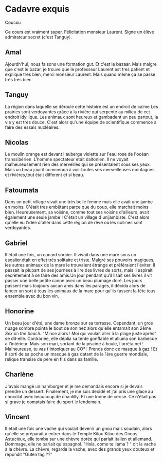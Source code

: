 # Cadavre exquis

Coucou

Ce cours est vraiment super. Félicitation monsieur Laurent. Signe un élève admirateur secret (c'est Tanguy).

## Amal

Ajourdh'hui, nous faisons une formation gut.
Et c'est le bazaar. Mais malgre que c'est le bazar, je trouve que le professeur Laurent est tres patient et explique tres bien, merci monsieur Laurent.
Mais quand même ça se passe trés trés bien.

## Tanguy

La région dans laquelle se déroule cette histoire est un endroit de calme Les prairies sont verdoyantes grâce à la rivière qui serpente au milieu de cet endroit idyllique. Les animaux sont heureux et gambadent un peu partout, la vie y est très douce. C'est alors qu'une équipe de scientifique commence à faire des essais nucléaires.

## Nicolas

Le moulin orange est devant l'auberge violette sur l'eau rose de l'océan transsibérien.
L'homme spectateur etait daltonien. Il ne voyait malheureusement rien des merveilles qui se présentaient sous ses yeux.
Mais un beau jour il commenca à voir toutes ses merveilleuses montagnes et rivières,tout était different et si beau.

## Fatoumata

Dans un petit village vivait une très belle femme mais elle avait une jambe en moins. C'était très embêtant parce que du coup, elle marchait moins bien. Heureusement, sa voisine, comme tout ses voisins d'ailleurs, avait également une seule jambe ! C'était un village d'unijambiste. C'est alors qu'elle eu l'idée d'aller dans cette région de rêve où les collines sont verdoyantes.

## Gabriel

Il était une fois, un canard sorcier. Il vivait dans une mare sous un escalier.était en effet très solitaire et triste. Malgré ses pouvoirs magiques, les autres animaux de la mare le trouvaient étrange et préféraient l'éviter. Il passait la plupart de ses journées à lire des livres de sorts, mais il aspirait secrètement à se faire des amis.Un jour pendant qu'il lisait ses livres il vit passer une belle petite canne avec un beau plumage doré. Les jours passent mais toujours aucun amis dans les parages, il décida alors de lancer un sort à tous les animaux de la mare pour qu'ils fassent la fête tous ensemble avec du bon vin.

## Honorine

Un beau jour d'été, une dame bronze sur sa terrasse. Cependant, un gros nuage sombre pointa le bout de son nez alors qu'elle entamait son 2ème *Sex on the beach*.
"Mince alors ! Moi qui voulait aller à la plage juste après" se dit-elle. Contrariée, elle déplia sa tente gonflable et alluma son barbecue à l'intérieur.
Mais son mari, sortant de la piscine à boule, l'arrêta net ! Malheureuse, tu vas t'intoxiquer au CO² ! Prends donc ce masque à gaz ! Et il sorti de sa poche un masque à gaz datant de la 1ère guerre mondiale, relique transise de père en fils dans sa famille.

## Charlène

J'avais mangé un hamburger et je me demandais encore si je devais prendre un dessert. Finalement, je me suis decidé et j'ai pris une glace au chocolat avec beaucoup de chantilly. Et une tonne de cerise. Ce n'était pas si grave je comptais faire du sport le lendemain.

## Vincent

Il était une fois une vache qui voulait devenir un gnou mais soudain, alors qu'elle se préparait à entrer dans le Temple Kilou Kilou des Gnous Astucieux, elle tomba sur une chèvre dorée qui parlait italien et allemand. Dommage, elle ne parlait qu'espagnol.
"Hola, como te llama ? " dit la vache à la chèvre. La chèvre, regarda la vache, avec des grands yeux douteux et répondit "Guten tag ??"